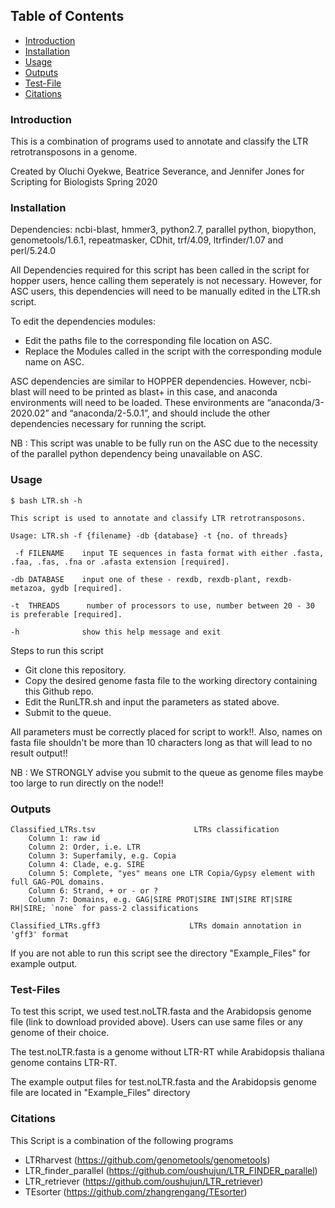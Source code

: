 ## Table of Contents

   * [Introduction](#introduction)
   * [Installation](#installation)
   * [Usage](#usage)
   * [Outputs](#outputs)
   * [Test-File](#Test-file)
   * [Citations](#citations)
   

### Introduction ###

This is a combination of programs used to annotate and classify the LTR retrotransposons in a genome.

Created by Oluchi Oyekwe, Beatrice Severance, and Jennifer Jones
for Scripting for Biologists Spring 2020

### Installation ###

Dependencies: ncbi-blast, hmmer3, python2.7, parallel python, biopython, genometools/1.6.1, repeatmasker, CDhit, trf/4.09, ltrfinder/1.07 and perl/5.24.0

All Dependencies required for this script has been called in the script for hopper users, hence calling them seperately is not necessary. 
However, for ASC users, this dependencies will need to be manually edited in the LTR.sh script.

To edit the dependencies modules:
+ Edit the paths file to the corresponding file location on ASC.
+ Replace the Modules called in the script with the corresponding module name on ASC.

ASC dependencies are similar to HOPPER dependencies. However, ncbi-blast will need to be printed as blast+ in this case, and anaconda environments will need to be loaded. These environments are “anaconda/3-2020.02” and “anaconda/2-5.0.1”, and should include the other dependencies necessary for running the script.

NB : This script was unable to be fully run on the ASC due to the necessity of the parallel python dependency being unavailable on ASC.

### Usage ### 

```
$ bash LTR.sh -h

This script is used to annotate and classify LTR retrotransposons.

Usage: LTR.sh -f {filename} -db {database} -t {no. of threads}

 -f FILENAME    input TE sequences in fasta format with either .fasta, .faa, .fas, .fna or .afasta extension [required].

-db DATABASE    input one of these - rexdb, rexdb-plant, rexdb-metazoa, gydb [required].

-t  THREADS      number of processors to use, number between 20 - 30 is preferable [required].

-h              show this help message and exit

```
Steps to run this script

+  Git clone this repository.
+  Copy the desired genome fasta file to the working directory containing this Github repo.
+  Edit the RunLTR.sh and input the parameters as stated above.
+  Submit to the queue.

All parameters must be correctly placed for script to work!!. 
Also, names on fasta file shouldn't be more than 10 characters long as that will lead to no result output!!

NB : We STRONGLY advise you submit to the queue as genome files maybe too large to run directly on the node!!

### Outputs ###

```
Classified_LTRs.tsv                      LTRs classification
    Column 1: raw id
    Column 2: Order, i.e. LTR
    Column 3: Superfamily, e.g. Copia
    Column 4: Clade, e.g. SIRE
    Column 5: Complete, "yes" means one LTR Copia/Gypsy element with full GAG-POL domains.
    Column 6: Strand, + or - or ?
    Column 7: Domains, e.g. GAG|SIRE PROT|SIRE INT|SIRE RT|SIRE RH|SIRE; `none` for pass-2 classifications

Classified_LTRs.gff3                    LTRs domain annotation in 'gff3' format

```
If you are not able to run this script see the directory "Example_Files" for example output. 

### Test-Files ###

To test this script, we used test.noLTR.fasta and the Arabidopsis genome file (link to download provided above).
Users can use same files or any genome of their choice.

The test.noLTR.fasta is a genome without LTR-RT while Arabidopsis thaliana genome contains LTR-RT. 

The example output files for test.noLTR.fasta and the Arabidopsis genome file are located in "Example_Files" directory

### Citations ###

This Script is a combination of the following programs

+    LTRharvest            (https://github.com/genometools/genometools)
+    LTR_finder_parallel   (https://github.com/oushujun/LTR_FINDER_parallel)
+    LTR_retriever         (https://github.com/oushujun/LTR_retriever)
+    TEsorter              (https://github.com/zhangrengang/TEsorter)

